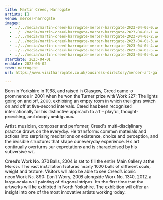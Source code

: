 ```yaml
---
title: Martin Creed, Harrogate
artists: []
venue: mercer-harrogate
images:
  - ../../media/martin-creed-harrogate-mercer-harrogate-2023-04-01-0.webp
  - ../../media/martin-creed-harrogate-mercer-harrogate-2023-04-01-1.webp
  - ../../media/martin-creed-harrogate-mercer-harrogate-2023-04-01-2.webp
  - ../../media/martin-creed-harrogate-mercer-harrogate-2023-04-01-3.webp
  - ../../media/martin-creed-harrogate-mercer-harrogate-2023-04-01-4.webp
  - ../../media/martin-creed-harrogate-mercer-harrogate-2023-04-01-5.webp
  - ../../media/martin-creed-harrogate-mercer-harrogate-2023-04-01-6.webp
startdate: 2023-04-01
enddate: 2023-06-02
town: Harrogate
url: https://www.visitharrogate.co.uk/business-directory/mercer-art-gallery

---
```


Born in Yorkshire in 1968, and raised in Glasgow, Creed came to prominence in 2001 when he won the Turner prize with Work 227: The lights going on and off, 2000, exhibiting an empty room in which the lights switch on and off at five-second intervals. Creed has been recognised internationally for his distinctive approach to art – playful, thought-provoking, and deeply ambiguous.

Artist, musician, composer and performer, Creed's multi-disciplinary practice draws on the everyday. He transforms common materials and actions into surprising meditations on existence, choice and perception, and the invisible structures that shape our everyday experience. His art continually overturns our expectations and is characterised by his subversive wit.

Creed’s Work No. 370 Balls, 2004 is set to fill the entire Main Gallery at the Mercer. The vast installation features nearly 1000 balls of different scale, weight and texture. Visitors will also be able to see Creed’s iconic neon Work No. 890: Don’t Worry, 2008 alongside Work No. 1340, 2012, a large-scale wall painting of diagonal stripes. It’s the first time that the artworks will be exhibited in North Yorkshire. The exhibition will offer an insight into one of the most innovative artists working today.